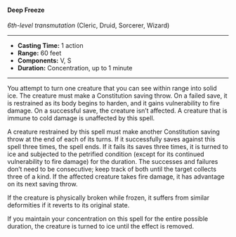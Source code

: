 #### Deep Freeze
*6th-level transmutation* (Cleric, Druid, Sorcerer, Wizard)
___
- **Casting Time:** 1 action
- **Range:** 60 feet
- **Components:** V, S
- **Duration:** Concentration, up to 1 minute
---
You attempt to turn one creature that you can see within range into solid ice. The creature must make a Constitution saving throw. On a failed save, it is restrained as its body begins to harden, and it gains vulnerability to fire damage. On a successful save, the creature isn’t affected. A creature that is immune to cold damage is unaffected by this spell.

A creature restrained by this spell must make another Constitution saving throw at the end of each of its turns. If it successfully saves against this spell three times, the spell ends. If it fails its saves three times, it is turned to ice and subjected to the petrified condition (except for its continued vulnerability to fire damage) for the duration. The successes and failures don’t need to be consecutive; keep track of both until the target collects three of a kind. If the affected creature takes fire damage, it has advantage on its next saving throw.

If the creature is physically broken while frozen, it suffers from similar deformities if it reverts to its 
original state.

If you maintain your concentration on this spell for the entire possible duration, the creature is turned to ice until the effect is removed.

